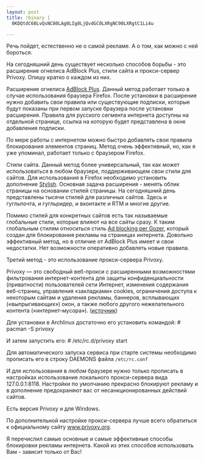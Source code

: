 ```yaml
--- 
layout: post
title: !binary |
  0KDQtdC60LvQsNC80LAg0LIg0LjQvdGC0LXRgNC90LXRgtC1Li4u

---
```

Речь пойдет, естественно не о самой рекламе. А о том, как можно с ней бороться.

На сегодняшний день существует несколько способов борьбы - это расширение огнелиса AdBlock Plus, стили сайта и прокси-сервер Privoxy. Опишу кратко о каждом из них.

Расширение огнелиса <a href="https://addons.mozilla.org/ru/firefox/addon/1865">AdBlock Plus</a>. Данный метод работает только в случае использования браузера Firefox. После установки в расширение нужно добавить свои правила или существующие подписки, которые будут показаны при первом запуске браузера после установки расширения. Правила для русского сегмента интернета доступны на отдельной странице, ссылка на которую будет представлена в окне добавления подписки.

По мере работы с интернетом можно быстро добавлять свои правила блокирования элементов страниц. Метод очень эффективный, но, как я уже упоминал, работает только с браузером Firefox.

Стили сайта. Данный метод более универсальный, так как может использоваться в любом браузере, поддерживающем свои стили для сайтов. Для использования в Firefox необходимо установить дополнение <a href="https://addons.mozilla.org/ru/firefox/addon/2108">Stylish</a>. Основная задача расширения - менять облик страницы на основании стилей страницы. На сегодняшний день представлены тысячи стилей для различных сайтов. Здесь и гугльпочта, и гугльридер, и вконтакте и RTM и многие другие.

Помимо стилей для конкретных сайтов есть так называемые глобальные стили, которые влияют на все сайты сразу. К таким глобальным стилям относиться стиль <a href="http://www.gozer.org/mozilla/ad_blocking/css/ad_blocking.css">Ad blocking per Gozer</a>, который создан для блокирования рекламы на страницах интернета. Довольно эффективный метод, но в отличие от AdBlock Plus имеет и свои недостатки. Нет возможности оперативно добавлять новые правила.

Третий метод - это использование прокси-сервера Privoxy.

Privoxy — это свободный веб-прокси с расширенными возможностями фильтрования интернет-контента для защиты конфиденциальности (приватности) пользователей сети Интернет, изменения содержания веб-страниц, управления «закладками» cookies, ограничения доступа к некоторым сайтам и удаления рекламы, баннеров, всплывающих («выпрыгивающих») окон, а также любого другого нежелательного контента («интернет-мусора»). (<a href="http://ru.wikipedia.org/wiki/Privoxy">источник</a>)

Для установки в Archlinux достаточно его установить командой:
    # pacman -S privoxy

И затем запустить его:
    # /etc/rc.d/privoxy start

Для автоматического запуска сервиса при старте системы необходимо прописать его в строку DAEMONS файла `/etc/rc.conf`

И для использования в <em>любом</em> браузере нужно только прописать в настройках использование локального прокси-сервера вида 127.0.0.1:8118. Настройки по умолчанию прекрасно блокируют рекламу и в дополнение предохраняют вас от несанкционированных действий сайтов.

Есть версия Privoxy и для Windows.

По дополнительной настройке прокси-сервера лучше всего обратиться к официальному сайту <a href="http://www.privoxy.org/">www.privoxy.org</a>.

Я перечислил самые основные и самые эффективные способы блокировки рекламы интернета. Какой из этих способов использовать Вам - зависит только от Вас!
